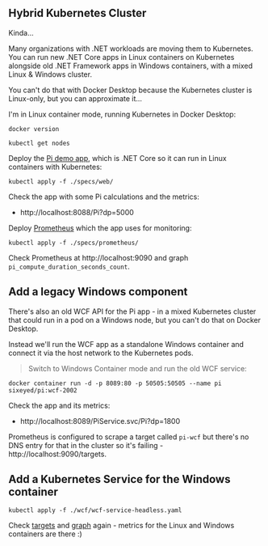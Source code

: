 ## Hybrid Kubernetes Cluster

Kinda...

Many organizations with .NET workloads are moving them to Kubernetes. You can run new .NET Core apps in Linux containers on Kubernetes alongside old .NET Framework apps in Windows containers, with a mixed Linux & Windows cluster.

You can't do that with Docker Desktop because the Kubernetes cluster is Linux-only, but you can approximate it...

I'm in Linux container mode, running Kubernetes in Docker Desktop:

```
docker version

kubectl get nodes
```

Deploy the [Pi demo app](./specs/web/web.yaml), which is .NET Core so it can run in Linux containers with Kubernetes:

```
kubectl apply -f ./specs/web/
```

Check the app with some Pi calculations and the metrics:

- http://localhost:8088/Pi?dp=5000

Deploy [Prometheus](./specs/prometheus/prometheus.yaml) which the app uses for monitoring:

```
kubectl apply -f ./specs/prometheus/
```

Check Prometheus at http://localhost:9090 and graph `pi_compute_duration_seconds_count`.

## Add a legacy Windows component

There's also an old WCF API for the Pi app - in a mixed Kubernetes cluster that could run in a pod on a Windows node, but you can't do that on Docker Desktop.

Instead we'll run the WCF app as a standalone Windows container and connect it via the host network to the Kubernetes pods.

> Switch to Windows Container mode and run the old WCF service:

```
docker container run -d -p 8089:80 -p 50505:50505 --name pi sixeyed/pi:wcf-2002
```

Check the app and its metrics:

- http://localhost:8089/PiService.svc/Pi?dp=1800

Prometheus is configured to scrape a target called `pi-wcf` but there's no DNS entry for that in the cluster so it's failing - http://localhost:9090/targets.

## Add a Kubernetes Service for the Windows container

```
kubectl apply -f ./wcf/wcf-service-headless.yaml
```

Check [targets](http://localhost:9090/targets) and [graph](http://localhost:9090) again - metrics for the Linux and Windows containers are there :)
